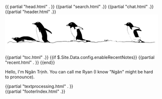 <!DOCTYPE html>
<html lang="en">
{{ partial "head.html" . }}

<body>
{{partial "search.html" .}}
{{partial "chat.html" .}}
<div id="index" class="singlePage">
    {{partial "header.html" .}}
    <img id="banner" src="/banner.svg" />
    <div class="bio">
        <div class="writing-sidebar">
            <div class="delay t-3">
                <article>
	                {{partial "toc.html" .}}
	                {{if $.Site.Data.config.enableRecentNotes}}
		                {{partial "recent.html" . }}
		            {{end}}
		        </article>
            </div>
        </div>
        <article>
            <p>Hello, I'm Ngân Trịnh. You can call me Ryan (I know "Ngân" might be hard to pronounce).</p>
            <div class="delay stagger">{{partial "textprocessing.html" . }}</div>
        </article>
    </div>
    <div class="delay t-4">
        {{partial "footerIndex.html" .}}
    </div>
</div>
</body>
</html>